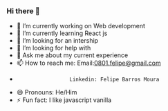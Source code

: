### Hi there 👋






- 🔭 I’m currently working on Web development
- 🌱 I’m currently learning React js
- 👯 I’m looking for an intership
- 🤔 I’m looking for help with 
- 💬 Ask me about my current experience
- 📫 How to reach me: Email:0801.felipe@gmail.com
-                      Linkedin: Felipe Barros Moura
- 😄 Pronouns: He/Him
- ⚡ Fun fact: I like javascript vanilla
